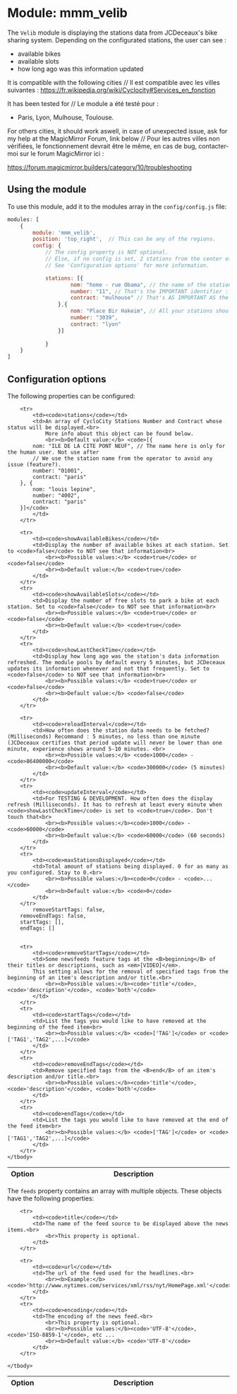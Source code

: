 # Module: mmm_velib
The `Velib` module is displaying the stations data from JCDeceaux's bike sharing system. 
Depending on the configurated stations, the user can see : 
 - available bikes
 - available slots
 - how long ago was this information updated

It is compatible with the following cities // Il est compatible avec les villes suivantes : 
https://fr.wikipedia.org/wiki/Cyclocity#Services_en_fonction 

It has been tested for // Le module a été testé pour : 

 - Paris, Lyon, Mulhouse, Toulouse. 
 
For others cities, it should work aswell, in case of unexpected issue, ask for my help at the MagicMirror Forum, link below // Pour les autres villes non vérifiées, le fonctionnement devrait être le même, en cas de bug, contacter-moi sur le forum MagicMirror ici : 

https://forum.magicmirror.builders/category/10/troubleshooting 

## Using the module

To use this module, add it to the modules array in the `config/config.js` file:
````javascript
modules: [
	{
		module: 'mmm_velib',
		position: 'top_right',	// This can be any of the regions. 
		config: {
			// The config property is NOT optional.
			// Else, if no config is set, 2 stations from the center of Paris will be displayed
			// See 'Configuration options' for more information.

			stations: [{
					nom: "home - rue Obama", // the name of the station is irrelevant for the module which use CylcoCity reference naming. 
					number: "11", // That's the IMPORTANT identifier : you can find the number of your stations on the web and mobile map for each city. 
					contract: "mulhouse" // That's AS IMPORTANT AS the *number* above. Velib' is "paris", VélôToulouse is "toulouse", etc. 
				},{ 
					nom: "Place Bir Hakeim", // All your stations should belong to the same big city contract but technically you can display from other place if you like. I don't see the point though. 
					number: "3039",
					contract: "lyon"
				}]
			
			}
	}
]
````

## Configuration options

The following properties can be configured:


<table width="100%">
	<!-- why, markdown... -->
	<thead>
		<tr>
			<th>Option</th>
			<th width="100%">Description</th>
		</tr>
	<thead>
	<tbody>

		<tr>
			<td><code>stations</code></td>
			<td>An array of CycloCity Stations Number and Contract whose status will be displayed.<br>
				More info about this object can be found below.
				<br><b>Default value:</b> <code>[{
			nom: "ILE DE LA CITE PONT NEUF", // The name here is only for the human user. Not use after
			// We use the station name from the operator to avoid any issue (feature?). 
			number: "01001",
			contract: "paris"
		}, {
			nom: "louis lepine",
			number: "4002",
			contract: "paris"
		}]</code>
			</td>
		</tr>

		<tr>
			<td><code>showAvailableBikes</code></td>
			<td>Display the number of available bikes at each station. Set to <code>false</code> to NOT see that information<br>
				<br><b>Possible values:</b> <code>true</code> or <code>false</code>
				<br><b>Default value:</b> <code>true</code>
			</td>
		</tr>
		<tr>
			<td><code>showAvailableSlots</code></td>
			<td>Display the number of free slots to park a bike at each station. Set to <code>false</code> to NOT see that information<br>
				<br><b>Possible values:</b> <code>true</code> or <code>false</code>
				<br><b>Default value:</b> <code>true</code>
			</td>
		</tr>
		<tr>
			<td><code>showLastCheckTime</code></td>
			<td>Display how long ago was the station's data information refreshed. The module pools by default every 5 minutes, but JCDeceaux updates its information whenever and not that frequently. Set to <code>false</code> to NOT see that information<br>
				<br><b>Possible values:</b> <code>true</code> or <code>false</code>
				<br><b>Default value:</b> <code>false</code>
			</td>
		</tr>

		<tr>
			<td><code>reloadInterval</code></td>
			<td>How often does the station data needs to be fetched? (Milliseconds) Recommand : 5 minutes, no less than one minute (JCDeceaux certifies that period update will never be lower than one minute, experience shows around 5-10 minutes. <br>
				<br><b>Possible values:</b> <code>1000</code> - <code>86400000</code>
				<br><b>Default value:</b> <code>300000</code> (5 minutes)
			</td>
		</tr>
		<tr>
			<td><code>updateInterval</code></td>
			<td>For TESTING & DEVELOPMENT. How often does the display refresh (Milliseconds). It has to refresh at least every minute when <code>showLastCheckTime</code> is set to <code>true</code>. Don't touch that<br>
				<br><b>Possible values:</b><code>1000</code> - <code>60000</code>
				<br><b>Default value:</b> <code>60000</code> (60 seconds)
			</td>
		</tr>
		<tr>
			<td><code>maxStationsDisplayed</code></td>
			<td>Total amount of stations being displayed. 0 for as many as you configured. Stay to 0.<br>
				<br><b>Possible values:</b><code>0</code> - <code>...</code>
				<br><b>Default value:</b> <code>0</code>
			</td>
		</tr>
			removeStartTags: false,
		removeEndTags: false,
		startTags: [],
		endTags: []


		<tr>
			<td><code>removeStartTags</code></td>
			<td>Some newsfeeds feature tags at the <B>beginning</B> of their titles or descriptions, such as <em>[VIDEO]</em>.
			This setting allows for the removal of specified tags from the beginning of an item's description and/or title.<br>
				<br><b>Possible values:</b><code>'title'</code>, <code>'description'</code>, <code>'both'</code>
			</td>
		</tr>
		<tr>
			<td><code>startTags</code></td>
			<td>List the tags you would like to have removed at the beginning of the feed item<br>
				<br><b>Possible values:</b> <code>['TAG']</code> or <code>['TAG1','TAG2',...]</code>
			</td>
		</tr>
		<tr>
			<td><code>removeEndTags</code></td>
			<td>Remove specified tags from the <B>end</B> of an item's description and/or title.<br>
				<br><b>Possible values:</b><code>'title'</code>, <code>'description'</code>, <code>'both'</code>
			</td>
		</tr>
		<tr>
			<td><code>endTags</code></td>
			<td>List the tags you would like to have removed at the end of the feed item<br>
				<br><b>Possible values:</b> <code>['TAG']</code> or <code>['TAG1','TAG2',...]</code>
			</td>
		</tr>
	</tbody>
</table>

The `feeds` property contains an array with multiple objects. These objects have the following properties:

<table width="100%">
	<!-- why, markdown... -->
	<thead>
		<tr>
			<th>Option</th>
			<th width="100%">Description</th>
		</tr>
	<thead>
	<tbody>

		<tr>
			<td><code>title</code></td>
			<td>The name of the feed source to be displayed above the news items.<br>
				<br>This property is optional.
			</td>
		</tr>

		<tr>
			<td><code>url</code></td>
			<td>The url of the feed used for the headlines.<br>
				<br><b>Example:</b> <code>'http://www.nytimes.com/services/xml/rss/nyt/HomePage.xml'</code>
			</td>
		</tr>
		<tr>
			<td><code>encoding</code></td>
			<td>The encoding of the news feed.<br>
				<br>This property is optional.
				<br><b>Possible values:</b><code>'UTF-8'</code>, <code>'ISO-8859-1'</code>, etc ...
				<br><b>Default value:</b> <code>'UTF-8'</code>
			</td>
		</tr>

	</tbody>
</table>

